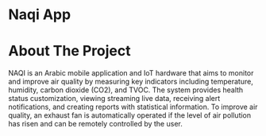 # Naqi App

# About The Project
NAQI is an Arabic mobile application and IoT hardware that aims to monitor and improve air quality by measuring key indicators including temperature, humidity, carbon dioxide (CO2), and TVOC. The system provides health status customization, viewing streaming live data, receiving alert notifications, and creating reports with statistical information. To improve air quality, an exhaust fan is automatically operated if the level of air pollution has risen and can be remotely controlled by the user.

